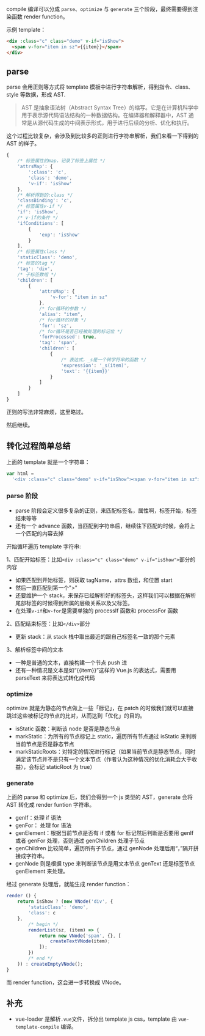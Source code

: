 compile 编译可以分成 `parse`、`optimize` 与 `generate` 三个阶段，最终需要得到渲染函数 render function。

示例 template：

```html
<div :class="c" class="demo" v-if="isShow">
  <span v-for="item in sz">{{item}}</span>
</div>
```

## parse

parse 会用正则等方式将 template 模板中进行字符串解析，得到指令、class、style 等数据，形成 AST.

> AST 是抽象语法树（Abstract Syntax Tree）的缩写。它是在计算机科学中用于表示源代码语法结构的一种数据结构。在编译器和解释器中，AST 通常是从源代码生成的中间表示形式，用于进行后续的分析、优化和执行。

这个过程比较复杂，会涉及到比较多的正则进行字符串解析，我们来看一下得到的 AST 的样子。

```js
{
    /* 标签属性的map，记录了标签上属性 */
    'attrsMap': {
        ':class': 'c',
        'class': 'demo',
        'v-if': 'isShow'
    },
    /* 解析得到的:class */
    'classBinding': 'c',
    /* 标签属性v-if */
    'if': 'isShow',
    /* v-if的条件 */
    'ifConditions': [
        {
            'exp': 'isShow'
        }
    ],
    /* 标签属性class */
    'staticClass': 'demo',
    /* 标签的tag */
    'tag': 'div',
    /* 子标签数组 */
    'children': [
        {
            'attrsMap': {
                'v-for': "item in sz"
            },
            /* for循环的参数 */
            'alias': "item",
            /* for循环的对象 */
            'for': 'sz',
            /* for循环是否已经被处理的标记位 */
            'forProcessed': true,
            'tag': 'span',
            'children': [
                {
                    /* 表达式，_s是一个转字符串的函数 */
                    'expression': '_s(item)',
                    'text': '{{item}}'
                }
            ]
        }
    ]
}


```

正则的写法非常麻烦，这里略过。

然后继续。

## 转化过程简单总结

上面的 template 就是一个字符串：

```js
var html =
  '<div :class="c" class="demo" v-if="isShow"><span v-for="item in sz">{{item}}</span></div>';
```

### parse 阶段

- parse 阶段会定义很多复杂的正则，来匹配标签名，属性啊，标签开始，标签结束等等
- 还有一个 advance 函数，当匹配到字符串后，继续往下匹配的时候，会将上一个匹配的内容去掉

开始循环遍历 template 字符串:

1、匹配开始标签：比如`<div :class="c" class="demo" v-if="isShow">`部分的内容

- 如果匹配到开始标签，则获取 tagName，attrs 数组，和位置 start
- 然后一直匹配到第一个">"
- 还要维护一个 stack，来保存已经解析好的标签头，这样我们可以根据在解析尾部标签的时候得到所属的层级关系以及父标签。
- 在处理`v-if`和`v-for`是需要单独的 processIf 函数和 processFor 函数

2、匹配结束标签：比如`</div>`部分

- 更新 stack：从 stack 栈中取出最近的跟自己标签名一致的那个元素

3、解析标签中间的文本

- 一种是普通的文本，直接构建一个节点 push 进
- 还有一种情况是文本是如“{{item}}”这样的 Vue.js 的表达式，需要用 parseText 来将表达式转化成代码

### optimize

optimize 就是为静态的节点做上一些「标记」，在 patch 的时候我们就可以直接跳过这些被标记的节点的比对，从而达到「优化」的目的。

- isStatic 函数：判断该 node 是否是静态节点
- markStatic：为所有的节点标记上 static，遍历所有节点通过 isStatic 来判断当前节点是否是静态节点
- markStaticRoots：对特定的情况进行标记（如果当前节点是静态节点，同时满足该节点并不是只有一个文本节点（作者认为这种情况的优化消耗会大于收益），会标记 staticRoot 为 true）

### generate

上面的 parse 和 optimize 后，我们会得到一个 js 类型的 AST，generate 会将 AST 转化成 render funtion 字符串。

- genIf：处理 if 语法
- genFor： 处理 for 语法
- genElement：根据当前节点是否有 if 或者 for 标记然后判断是否要用 genIf 或者 genFor 处理，否则通过 genChildren 处理子节点
- genChildren 比较简单，遍历所有子节点，通过 genNode 处理后用“，”隔开拼接成字符串。
- genNode 则是根据 type 来判断该节点是用文本节点 genText 还是标签节点 genElement 来处理。

经过 generate 处理后，就能生成 render function：

```js
render () {
    return isShow ? (new VNode('div', {
        'staticClass': 'demo',
        'class': c
    },
        /* begin */
        renderList(sz, (item) => {
            return new VNode('span', {}, [
                createTextVNode(item);
            ]);
        })
        /* end */
    )) : createEmptyVNode();
}
```

而 render function，这会进一步转换成 VNode。

## 补充

- vue-loader 是解析`.vue`文件，拆分出 template js css，template 由 `vue-template-compile` 编译。
